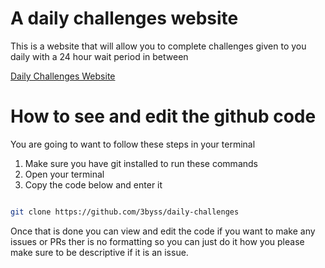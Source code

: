 <h1>A daily challenges website</h1>

This is a website that will allow you to complete challenges given to you daily with a 24 hour wait period in between

<a href="3byss.github.io/daily-challenges/">Daily Challenges Website</a>

<h1>How to see and edit the github code</h1>

You are going to want to follow these steps in your terminal 

<ol>
  <li>Make sure you have git installed to run these commands</li>
  <li>Open your terminal</li>
  <li>Copy the code below and enter it</li>
</ol>

``` bash

git clone https://github.com/3byss/daily-challenges

```

Once that is done you can view and edit the code if you want to make any issues or PRs ther is no formatting so you can just do it how you please make sure to be descriptive if it is an issue.
